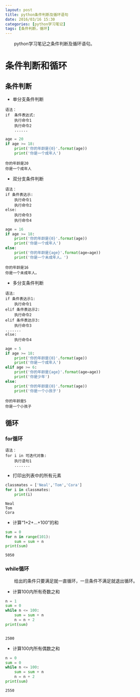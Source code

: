 ```yaml
---
layout: post
title: python条件判断及循环语句
date: 2016/03/16 15:30
categories: [python学习笔记]
tags: [条件判断，循环]
---
```


　　python学习笔记之条件判断及循环语句。
<!--more-->



# 条件判断和循环

## 条件判断

* 单分支条件判断

```
语法：
if  条件表达式:
    执行命令1
    执行命令2
    ......
```


```python
age = 20
if age >= 18:
    print('你的年龄是{0}'.format(age))
    print('你是一个成年人')
```

    你的年龄是20
    你是一个成年人


* 双分支条件判断

```
语法：
if 条件表达示:
    执行命令1
    执行命令2
else:
    执行命令3
    执行命令4
```


```python
age = 16
if age >= 18:
    print('你的年龄是{0}'.format(age))
    print('你是一个成年人')
else:
    print('你的年龄是{age}'.format(age=age))
    print('你是一个未成年人。')
```

    你的年龄是16
    你是一个未成年人。


* 多分支条件判断

```
语法:
if 条件表达示1:
    执行命令1
elif 条件表达示2:
    执行命令2
elif 条件表达示3:
    执行命令3
.......
else:
    执行命令4
```



```python
age = 5
if age >= 18:
    print('你的年龄是{0}'.format(age))
    print('你是一个成年人')
elif age >= 6:
    print('你的年龄是{age}'.format(age=age))
    print('你是少年')
else:
    print('你的年龄是{0}'.format(age))
    print('你是一个小孩子')
```

    你的年龄是5
    你是一个小孩子


## 循环

### for循环

```
语法：
for i in 可迭代对象:
    执行语句1
    .......
```

* 打印出列表中的所有元素


```python
classmates = ['Neal','Tom','Cora']
for i in classmates:
    print(i)
```

    Neal
    Tom
    Cora


* 计算“1+2+...+100”的和


```python
sum = 0
for n in range(101):
    sum = sum + n
print(sum)
```

    5050


### while循环
　　给出的条件只要满足就一直循环，一旦条件不满足就退出循环。

* 计算100内所有奇数之和


```python
n = 1
sum = 0
while n <= 100:
    sum = sum + n
    n = n + 2
print(sum)
    
```

    2500


* 计算100内所有偶数之和


```python
n = 0
sum = 0
while n <= 100:
    sum = sum + n
    n = n + 2
print(sum)
```

    2550


